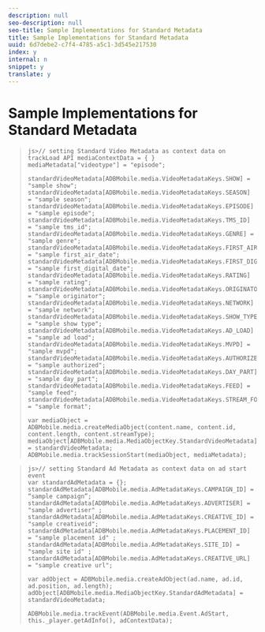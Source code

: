 ```yaml
---
description: null
seo-description: null
seo-title: Sample Implementations for Standard Metadata
title: Sample Implementations for Standard Metadata
uuid: 6d7debe2-c7f4-4785-a5c1-3d545e217530
index: y
internal: n
snippet: y
translate: y
---
```


# Sample Implementations for Standard Metadata


>
>```
>js>// setting Standard Video Metadata as context data on trackLoad API mediaContextData = { } 
>mediaMetadata["videotype"] = "episode"; 
> 
>standardVideoMetadata[ADBMobile.media.VideoMetadataKeys.SHOW] = "sample show"; 
>standardVideoMetadata[ADBMobile.media.VideoMetadataKeys.SEASON] = "sample season"; 
>standardVideoMetadata[ADBMobile.media.VideoMetadataKeys.EPISODE] = "sample episode"; 
>standardVideoMetadata[ADBMobile.media.VideoMetadataKeys.TMS_ID] = "sample tms_id"; 
>standardVideoMetadata[ADBMobile.media.VideoMetadataKeys.GENRE] = "sample genre"; 
>standardVideoMetadata[ADBMobile.media.VideoMetadataKeys.FIRST_AIR_DATE] = "sample first_air_date"; 
>standardVideoMetadata[ADBMobile.media.VideoMetadataKeys.FIRST_DIGITAL_DATE] = "sample first_digital_date"; 
>standardVideoMetadata[ADBMobile.media.VideoMetadataKeys.RATING] = "sample rating"; 
>standardVideoMetadata[ADBMobile.media.VideoMetadataKeys.ORIGINATOR] = "sample originator"; 
>standardVideoMetadata[ADBMobile.media.VideoMetadataKeys.NETWORK] = "sample network"; 
>standardVideoMetadata[ADBMobile.media.VideoMetadataKeys.SHOW_TYPE] = "sample show type"; 
>standardVideoMetadata[ADBMobile.media.VideoMetadataKeys.AD_LOAD] = "sample ad load"; 
>standardVideoMetadata[ADBMobile.media.VideoMetadataKeys.MVPD] = "sample mvpd"; 
>standardVideoMetadata[ADBMobile.media.VideoMetadataKeys.AUTHORIZED] = "sample authorized"; 
>standardVideoMetadata[ADBMobile.media.VideoMetadataKeys.DAY_PART] = "sample day_part"; 
>standardVideoMetadata[ADBMobile.media.VideoMetadataKeys.FEED] = "sample feed"; 
>standardVideoMetadata[ADBMobile.media.VideoMetadataKeys.STREAM_FORMAT] = "sample format"; 
> 
>var mediaObject = ADBMobile.media.createMediaObject(content.name, content.id, content.length, content.streamType); 
>mediaObject[ADBMobile.media.MediaObjectKey.StandardVideoMetadata] = standardVideoMetadata; 
>ADBMobile.media.trackSessionStart(mediaObject, mediaMetadata); 
>
>```

>
>```
>js>// setting Standard Ad Metadata as context data on ad start event 
>var standardAdMetadata = {}; 
>standardAdMetadata[ADBMobile.media.AdMetadataKeys.CAMPAIGN_ID] = “sample campaign”; 
>standardAdMetadata[ADBMobile.media.AdMetadataKeys.ADVERTISER] = "sample advertiser" ; 
>standardAdMetadata[ADBMobile.media.AdMetadataKeys.CREATIVE_ID] = "sample creativeid"; 
>standardAdMetadata[ADBMobile.media.AdMetadataKeys.PLACEMENT_ID] = "sample placement id" ; 
>standardAdMetadata[ADBMobile.media.AdMetadataKeys.SITE_ID] = "sample site id" ; 
>standardAdMetadata[ADBMobile.media.AdMetadataKeys.CREATIVE_URL] = "sample creative url"; 
> 
>var adObject = ADBMobile.media.createAdObject(ad.name, ad.id, ad.position, ad.length); 
>adObject[ADBMobile.media.MediaObjectKey.StandardAdMetadata] = standardVideoMetadata; 
> 
>ADBMobile.media.trackEvent(ADBMobile.media.Event.AdStart, this._player.getAdInfo(), adContextData);
>```

